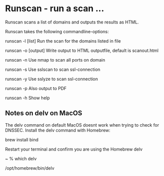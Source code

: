 # Runscan - run a scan ...
Runscan scans a list of domains and outputs the results as HTML.

Runscan takes the following commandline-options:

runscan -l [list]       Run the scan for the domains listed in file

runscan -o [output]     Write output to HTML outputfile, default is scanout.html

runscan -n 		        Use nmap to scan all ports on domain

runscan -s              Use sslscan to scan ssl-connection

runscan -y              Use sslyze to scan ssl-connection

runscan -p              Also output to PDF

runscan -h              Show help


## Notes on delv on MacOS
The delv command on default MacOS doesnt work when trying to check for DNSSEC. Install the delv command with Homebrew:

brew install bind

Restart your terminal and confirm you are using the Homebrew delv

 ~ % which delv

/opt/homebrew/bin/delv
